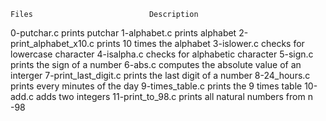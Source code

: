     Files                          Description 
0-putchar.c            prints putchar
1-alphabet.c           prints alphabet
2-print_alphabet_x10.c prints 10 times the alphabet
3-islower.c            checks for lowercase character
4-isalpha.c            checks for alphabetic character
5-sign.c               prints the sign of a number 
6-abs.c                computes the absolute value of an interger 
7-print_last_digit.c    prints the last digit of a number 
8-24_hours.c            prints every minutes of the day 
9-times_table.c        prints the 9 times table 
10-add.c               adds two integers 
11-print_to_98.c       prints all natural numbers from n -98 
